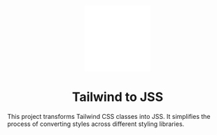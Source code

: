 <p align="center">
  <a href="https://tw2jss.com/" rel="noopener" target="_blank"><img width="150" src="./public/logo-light.svg" alt="Tailwind to JSS Logo"></a>
</p>

<h1 align="center">Tailwind to JSS</h1>

This project transforms Tailwind CSS classes into JSS. It simplifies the process of converting styles across different styling libraries.
